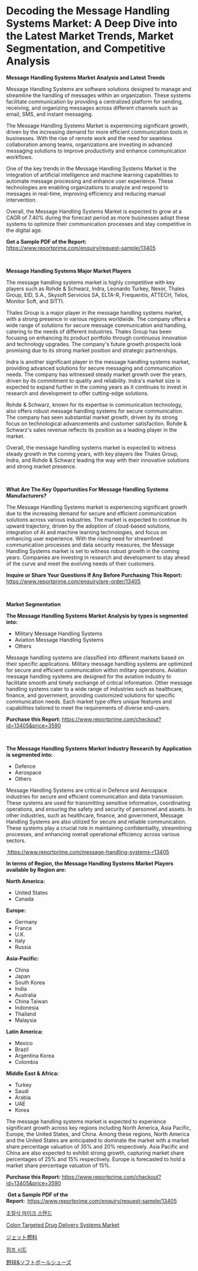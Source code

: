 <p><h1>Decoding the Message Handling Systems Market: A Deep Dive into the Latest Market Trends, Market Segmentation, and Competitive Analysis</h1></p><p><strong>Message Handling Systems Market Analysis and Latest Trends</strong></p>
<p><p>Message Handling Systems are software solutions designed to manage and streamline the handling of messages within an organization. These systems facilitate communication by providing a centralized platform for sending, receiving, and organizing messages across different channels such as email, SMS, and instant messaging.</p><p>The Message Handling Systems Market is experiencing significant growth, driven by the increasing demand for more efficient communication tools in businesses. With the rise of remote work and the need for seamless collaboration among teams, organizations are investing in advanced messaging solutions to improve productivity and enhance communication workflows.</p><p>One of the key trends in the Message Handling Systems Market is the integration of artificial intelligence and machine learning capabilities to automate message processing and enhance user experience. These technologies are enabling organizations to analyze and respond to messages in real-time, improving efficiency and reducing manual intervention.</p><p>Overall, the Message Handling Systems Market is expected to grow at a CAGR of 7.40% during the forecast period as more businesses adopt these systems to optimize their communication processes and stay competitive in the digital age.</p></p>
<p><strong>Get a Sample PDF of the Report:&nbsp;</strong> <a href="https://www.reportprime.com/enquiry/request-sample/13405">https://www.reportprime.com/enquiry/request-sample/13405</a></p>
<p>&nbsp;</p>
<p><strong>Message Handling Systems Major Market Players</strong></p>
<p><p>The message handling systems market is highly competitive with key players such as Rohde & Schwarz, Indra, Leonardo Turkey, Nexor, Thales Group, EID, S.A., Skysoft Servicios SA, ELTA-R, Frequentis, ATTECH, Telos, Monitor Soft, and SITTI.</p><p>Thales Group is a major player in the message handling systems market, with a strong presence in various regions worldwide. The company offers a wide range of solutions for secure message communication and handling, catering to the needs of different industries. Thales Group has been focusing on enhancing its product portfolio through continuous innovation and technology upgrades. The company's future growth prospects look promising due to its strong market position and strategic partnerships.</p><p>Indra is another significant player in the message handling systems market, providing advanced solutions for secure messaging and communication needs. The company has witnessed steady market growth over the years, driven by its commitment to quality and reliability. Indra's market size is expected to expand further in the coming years as it continues to invest in research and development to offer cutting-edge solutions.</p><p>Rohde & Schwarz, known for its expertise in communication technology, also offers robust message handling systems for secure communication. The company has seen substantial market growth, driven by its strong focus on technological advancements and customer satisfaction. Rohde & Schwarz's sales revenue reflects its position as a leading player in the market.</p><p>Overall, the message handling systems market is expected to witness steady growth in the coming years, with key players like Thales Group, Indra, and Rohde & Schwarz leading the way with their innovative solutions and strong market presence.</p></p>
<p>&nbsp;</p>
<p><strong>What Are The Key Opportunities For Message Handling Systems Manufacturers?</strong></p>
<p><p>The Message Handling Systems market is experiencing significant growth due to the increasing demand for secure and efficient communication solutions across various industries. The market is expected to continue its upward trajectory, driven by the adoption of cloud-based solutions, integration of AI and machine learning technologies, and focus on enhancing user experience. With the rising need for streamlined communication processes and data security measures, the Message Handling Systems market is set to witness robust growth in the coming years. Companies are investing in research and development to stay ahead of the curve and meet the evolving needs of their customers.</p></p>
<p><strong>Inquire or Share Your Questions If Any Before Purchasing This Report:</strong> <a href="https://www.reportprime.com/enquiry/pre-order/13405">https://www.reportprime.com/enquiry/pre-order/13405</a></p>
<p>&nbsp;</p>
<p><strong>Market Segmentation</strong></p>
<p><strong>The Message Handling Systems Market Analysis by types is segmented into:</strong></p>
<p><ul><li>Military Message Handling Systems</li><li>Aviation Message Handling Systems</li><li>Others</li></ul></p>
<p><p>Message handling systems are classified into different markets based on their specific applications. Military message handling systems are optimized for secure and efficient communication within military operations. Aviation message handling systems are designed for the aviation industry to facilitate smooth and timely exchange of critical information. Other message handling systems cater to a wide range of industries such as healthcare, finance, and government, providing customized solutions for specific communication needs. Each market type offers unique features and capabilities tailored to meet the requirements of diverse end-users.</p></p>
<p><strong>Purchase this Report:&nbsp;</strong><a href="https://www.reportprime.com/checkout?id=13405&price=3590">https://www.reportprime.com/checkout?id=13405&price=3590</a></p>
<p>&nbsp;</p>
<p><strong>The Message Handling Systems Market Industry Research by Application is segmented into:</strong></p>
<p><ul><li>Defence</li><li>Aerospace</li><li>Others</li></ul></p>
<p><p>Message Handling Systems are critical in Defence and Aerospace industries for secure and efficient communication and data transmission. These systems are used for transmitting sensitive information, coordinating operations, and ensuring the safety and security of personnel and assets. In other industries, such as healthcare, finance, and government, Message Handling Systems are also utilized for secure and reliable communication. These systems play a crucial role in maintaining confidentiality, streamlining processes, and enhancing overall operational efficiency across various sectors.</p></p>
<p><a href="https://www.reportprime.com/message-handling-systems-r13405">&nbsp;https://www.reportprime.com/message-handling-systems-r13405</a></p>
<p><strong>In terms of Region, the Message Handling Systems Market Players available by Region are:</strong></p>
<p>
    <p> <strong> North America: </strong>
        <ul>
            <li>United States</li>
            <li>Canada</li>
        </ul>
        </p> 
    <p> <strong> Europe: </strong>
        <ul>
            <li>Germany</li>
            <li>France</li>
            <li>U.K.</li>
            <li>Italy</li>
            <li>Russia</li>
        </ul>
        </p> 
    <p> <strong> Asia-Pacific: </strong>
        <ul>
            <li>China</li>
            <li>Japan</li>
            <li>South Korea</li>
            <li>India</li>
            <li>Australia</li>
            <li>China Taiwan</li>
            <li>Indonesia</li>
            <li>Thailand</li>
            <li>Malaysia</li>
        </ul>
        </p> 
    <p> <strong> Latin America: </strong>
        <ul>
            <li>Mexico</li>
            <li>Brazil</li>
            <li>Argentina Korea</li>
            <li>Colombia</li>
        </ul>
        </p> 
    <p> <strong> Middle East & Africa: </strong>
        <ul>
            <li>Turkey</li>
            <li>Saudi</li>
            <li>Arabia</li>
            <li>UAE</li>
            <li>Korea</li>
        </ul>
    </p>
    </p>
<p><p>The message handling systems market is expected to experience significant growth across key regions including North America, Asia Pacific, Europe, the United States, and China. Among these regions, North America and the United States are anticipated to dominate the market with a market share percentage valuation of 35% and 20% respectively. Asia Pacific and China are also expected to exhibit strong growth, capturing market share percentages of 25% and 15% respectively. Europe is forecasted to hold a market share percentage valuation of 15%.</p></p>
<p><strong>Purchase this Report: </strong><a href="https://www.reportprime.com/checkout?id=13405&price=3590">https://www.reportprime.com/checkout?id=13405&price=3590</a></p>
<p>&nbsp;<strong>Get a Sample PDF of the Report:&nbsp;&nbsp;</strong><a href="https://www.reportprime.com/enquiry/request-sample/13405">https://www.reportprime.com/enquiry/request-sample/13405</a></p>
<p><strong></strong></p>
<p><p><a href="https://medium.com/@kirby6567566/%EA%B0%80%EB%B3%80-%EB%A7%88%EC%9D%B4%ED%81%AC-%EC%8A%A4%ED%83%A0%EB%93%9C-%EC%8B%9C%EC%9E%A5-%EC%8B%9C%EC%9E%A5-cagr-%EC%8B%9C%EC%9E%A5-%EB%8F%99%ED%96%A5-%EB%B0%8F-%EC%84%B1%EC%9E%A5-%EC%A0%84%EB%9E%B5%EC%97%90-%EB%8C%80%ED%95%9C-%ED%86%B5%EC%B0%B0%EB%A0%A5-2757518b3cb8">조절식 마이크 스탠드</a></p><p><a href="https://github.com/BryceTownsendr/Market-Research-Report-List-4/blob/main/colon-targeted-drug-delivery-systems-market.md">Colon Targeted Drug Delivery Systems Market</a></p><p><a href="https://medium.com/@lilliandach1969/%E6%AC%A1%E3%81%AE%E6%96%87%E7%AB%A0%E3%82%92%E6%97%A5%E6%9C%AC%E8%AA%9E%E3%81%AB%E7%BF%BB%E8%A8%B3%E3%81%99%E3%82%8B%E3%81%A8-%E3%82%B8%E3%82%A7%E3%83%83%E3%83%88%E7%87%83%E6%96%99%E5%B8%82%E5%A0%B4%E3%83%88%E3%83%AC%E3%83%B3%E3%83%89%E3%81%A8%E5%B8%82%E5%A0%B4%E5%88%86%E6%9E%90%E3%81%AF2024%E5%B9%B4%E3%81%8B%E3%82%892031%E5%B9%B4%E3%81%BE%E3%81%A7%E3%81%AE%E4%BA%88%E6%B8%AC%E3%81%95%E3%82%8C%E3%81%A6%E3%81%84%E3%81%BE%E3%81%99-7495e86eb85c">ジェット燃料</a></p><p><a href="https://medium.com/@wilsoniehn789562023/%EC%A0%90%ED%94%84-%EC%8B%9C%ED%8A%B8-%EC%8B%9C%EC%9E%A5-%EB%B6%84%EC%84%9D-%EA%B7%B8%EC%9D%98-cagr-%EC%8B%9C%EC%9E%A5-%EC%84%B8%EB%B6%84%ED%99%94-%EB%B0%8F-%EA%B8%80%EB%A1%9C%EB%B2%8C-%EC%82%B0%EC%97%85-%EA%B0%9C%EC%9A%94-3a05d8281d5a">점프 시트</a></p><p><a href="https://medium.com/@christiandickens2005/%E9%87%8E%E7%90%83%E3%81%8A%E3%82%88%E3%81%B3%E3%82%BD%E3%83%95%E3%83%88%E3%83%9C%E3%83%BC%E3%83%AB%E3%82%B7%E3%83%A5%E3%83%BC%E3%82%BA%E5%B8%82%E5%A0%B4%E3%83%A1%E3%83%88%E3%83%AA%E3%82%AF%E3%82%B9%E3%81%AE%E8%A7%A3%E8%AA%AD-%E5%B8%82%E5%A0%B4%E3%82%B7%E3%82%A7%E3%82%A2-%E3%83%88%E3%83%AC%E3%83%B3%E3%83%89-%E3%81%8A%E3%82%88%E3%81%B3%E6%88%90%E9%95%B7%E3%83%91%E3%82%BF%E3%83%BC%E3%83%B3-428e51f951e2">野球&ソフトボールシューズ</a></p></p>